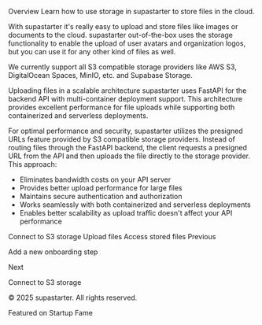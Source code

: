 Overview
Learn how to use storage in supastarter to store files in the cloud.

With supastarter it's really easy to upload and store files like images or documents to the cloud. supastarter out-of-the-box uses the storage functionality to enable the upload of user avatars and organization logos, but you can use it for any other kind of files as well.

We currently support all S3 compatible storage providers like AWS S3, DigitalOcean Spaces, MinIO, etc. and Supabase Storage.

Uploading files in a scalable architecture
supastarter uses FastAPI for the backend API with multi-container deployment support. This architecture provides excellent performance for file uploads while supporting both containerized and serverless deployments.

For optimal performance and security, supastarter utilizes the presigned URLs feature provided by S3 compatible storage providers. Instead of routing files through the FastAPI backend, the client requests a presigned URL from the API and then uploads the file directly to the storage provider. This approach:

- Eliminates bandwidth costs on your API server
- Provides better upload performance for large files
- Maintains secure authentication and authorization
- Works seamlessly with both containerized and serverless deployments
- Enables better scalability as upload traffic doesn't affect your API performance

Connect to S3 storage
Upload files
Access stored files
Previous

Add a new onboarding step

Next

Connect to S3 storage

© 2025 supastarter. All rights reserved.

Featured on Startup Fame




